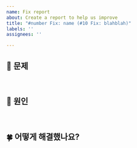 ```yaml
---
name: Fix report
about: Create a report to help us improve
title: "#number Fix: name (#10 Fix: blahblah)"
labels: ''
assignees: ''

---
```


## 🚨 문제

<br>

## 💭 원인

<br>

## 🍀 어떻게 해결했나요?